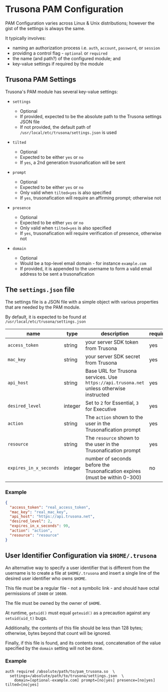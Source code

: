 # Trusona PAM Configuration

PAM Configuration varies across Linux & Unix distributions; however the gist of the settings is always the same.

It typically involves:
  - naming an authorization process i.e. `auth`, `account`, `password`, or `session`
  - providing a control flag - `optional` or `required`
  - the name (and path?) of the configured module; and
  - key-value settings if required by the module


## Trusona PAM Settings
Trusona's PAM module has several key-value settings:

- `settings`
  - Optional
  - If provided, expected to be the absolute path to the Trusona settings JSON file
  - If not provided, the default path of `/usr/local/etc/trusona/settings.json` is used

- `tilted`
  - Optional
  - Expected to be either `yes` or `no`
  - If `yes`, a 2nd generation trusonafication will be sent

- `prompt`
  - Optional
  - Expected to be either `yes` or `no`
  - Only valid when `tilted=yes` is also specified
  - If `yes`, trusonafication will require an affirming prompt; otherwise not

- `presence`
  - Optional
  - Expected to be either `yes` or `no`
  - Only valid when `tilted=yes` is also specified
  - If `yes`, trusonafication will require verification of presence, otherwise not

- `domain`
  - Optional
  - Would be a top-level email domain - for instance `example.com`
  - If provided, it is appended to the username to form a valid email address to be sent a trusonafication

## The `settings.json` file
The settings file is a JSON file with a simple object with various properties that are needed by the PAM module.

By default, it is expected to be found at `/usr/local/etc/trusona/settings.json`

| name | type | description | required? |
|------|------|-------------|-----------|
| `access_token` | string | your server SDK token from Trusona | yes |
| `mac_key` | string | your server SDK secret from Trusona | yes |
| `api_host` | string | Base URL for Trusona services. Use `https://api.trusona.net` unless otherwise instructed | yes |
| `desired_level` | integer | Set to `2` for Essential, `3` for Executive | yes |
| `action` | string | The `action` shown to the user in the Trusonafication prompt | yes |
| `resource` | string | The `resource` shown to the user in the Trusonafication prompt | yes |
| `expires_in_x_seconds` | integer | number of seconds before the Trusonafication expires (must be within 0-300) | no |

### Example
```json
{
  "access_token": "real_access_token",
  "mac_key": "real_mac_key",
  "api_host": "https://api.trusona.net",
  "desired_level": 2,
  "expires_in_x_seconds": 99,
  "action": "action",
  "resource": "resource"
}
```

## User Identifier Configuration via `$HOME/.trusona`

An alternative way to specify a user identifier that is different from the username is to create a file at `$HOME/.trusona` and insert a single line of the desired user identifier who owns `$HOME`.

This file must be a regular file - not a symbolic link - and should have octal permissions of `10400` or `10600`.

The file must be owned by the owner of `$HOME`.

At runtime, `getuid()` must equal `geteuid()` as a precaution against any `setuid(uid_t)` bugs.

Additionally, the contents of this file should be less than 128 bytes; otherwise, bytes beyond that count will be ignored.

Finally, if this file is found, and its contents read, concatenation of the value specified by the `domain` setting will not be done.



### Example

```plain
auth required /absolute/path/to/pam_trusona.so  \
  settings=/absolute/path/to/trusona/settings.json  \
    domain=[optional-example.com] prompt=[no|yes] presence=[no|yes] tilted=[no|yes]
```
